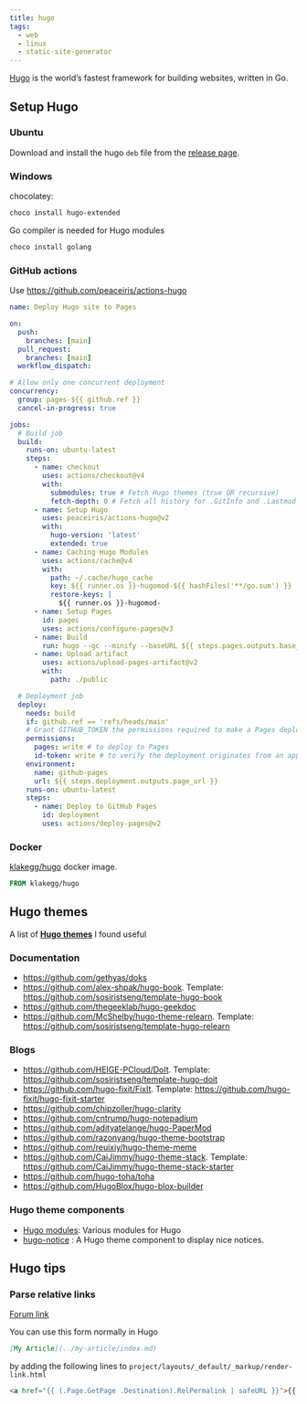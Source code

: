 ```yaml
---
title: hugo
tags:
  - web
  - linux
  - static-site-generator
---
```


[Hugo](https://gohugo.io/) is the world’s fastest framework for building websites, written in Go.

## Setup Hugo

### Ubuntu

Download and install the hugo `deb` file from the [release page](https://github.com/gohugoio/hugo/releases/latest).

### Windows

chocolatey:

```powershell
choco install hugo-extended
```

Go compiler is needed for Hugo modules

```powershell
choco install golang
```

### GitHub actions

Use https://github.com/peaceiris/actions-hugo

```yaml
name: Deploy Hugo site to Pages

on:
  push:
    branches: [main]
  pull_request:
    branches: [main]
  workflow_dispatch:

# Allow only one concurrent deployment
concurrency:
  group: pages-${{ github.ref }}
  cancel-in-progress: true

jobs:
  # Build job
  build:
    runs-on: ubuntu-latest
    steps:
      - name: checkout
        uses: actions/checkout@v4
        with:
          submodules: true # Fetch Hugo themes (true OR recursive)
          fetch-depth: 0 # Fetch all history for .GitInfo and .Lastmod
      - name: Setup Hugo
        uses: peaceiris/actions-hugo@v2
        with:
          hugo-version: 'latest'
          extended: true
      - name: Caching Hugo Modules
        uses: actions/cache@v4
        with:
          path: ~/.cache/hugo_cache
          key: ${{ runner.os }}-hugomod-${{ hashFiles('**/go.sum') }}
          restore-keys: |
            ${{ runner.os }}-hugomod-
      - name: Setup Pages
        id: pages
        uses: actions/configure-pages@v3
      - name: Build
        run: hugo --gc --minify --baseURL ${{ steps.pages.outputs.base_url }}
      - name: Upload artifact
        uses: actions/upload-pages-artifact@v2
        with:
          path: ./public

  # Deployment job
  deploy:
    needs: build
    if: github.ref == 'refs/heads/main'
    # Grant GITHUB_TOKEN the permissions required to make a Pages deployment
    permissions:
      pages: write # to deploy to Pages
      id-token: write # to verify the deployment originates from an appropriate source
    environment:
      name: github-pages
      url: ${{ steps.deployment.outputs.page_url }}
    runs-on: ubuntu-latest
    steps:
      - name: Deploy to GitHub Pages
        id: deployment
        uses: actions/deploy-pages@v2
```

### Docker

[klakegg/hugo](https://hub.docker.com/r/klakegg/hugo/) docker image.

```dockerfile
FROM klakegg/hugo
```

## Hugo themes

A list of **[Hugo themes](https://themes.gohugo.io/)** I found useful

### Documentation

- https://github.com/gethyas/doks
- https://github.com/alex-shpak/hugo-book. Template: https://github.com/sosiristseng/template-hugo-book
- https://github.com/thegeeklab/hugo-geekdoc
- https://github.com/McShelby/hugo-theme-relearn. Template: https://github.com/sosiristseng/template-hugo-relearn

### Blogs

- https://github.com/HEIGE-PCloud/DoIt. Template: https://github.com/sosiristseng/template-hugo-doit
- https://github.com/hugo-fixit/FixIt. Template: https://github.com/hugo-fixit/hugo-fixit-starter
- https://github.com/chipzoller/hugo-clarity
- https://github.com/cntrump/hugo-notepadium
- https://github.com/adityatelange/hugo-PaperMod
- https://github.com/razonyang/hugo-theme-bootstrap
- https://github.com/reuixiy/hugo-theme-meme
- https://github.com/CaiJimmy/hugo-theme-stack. Template: https://github.com/CaiJimmy/hugo-theme-stack-starter
- https://github.com/hugo-toha/toha
- https://github.com/HugoBlox/hugo-blox-builder

### Hugo theme components

- [Hugo modules](https://hugomods.com/): Various modules for Hugo
- [hugo-notice](https://github.com/martignoni/hugo-notice) : A Hugo theme component to display nice notices.

## Hugo tips

### Parse relative links

[Forum link](https://discourse.gohugo.io/t/relative-markdown-links-markdown-render-hooks/22674)

You can use this form normally in Hugo

```markdown
[My Article](../my-article/index.md)
```

by adding the following lines to `project/layouts/_default/_markup/render-link.html`

```html
<a href="{{ (.Page.GetPage .Destination).RelPermalink | safeURL }}">{{ .Text | safeHTML }}</a>
```
